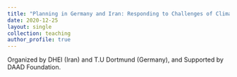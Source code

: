 ```yaml
---
title: "Planning in Germany and Iran: Responding to Challenges of Climate Change through Intercultural Dialogue"
date: 2020-12-25
layout: single
collection: teaching
author_profile: true
---
```


Organized by DHEI (Iran) and T.U Dortmund (Germany), and Supported by DAAD Foundation.
